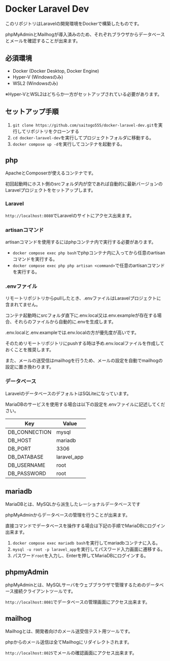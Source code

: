 # Docker Laravel Dev

このリポジトリはLaravelの開発環境をDockerで構築したものです。

phpMyAdminとMailhogが導入済みのため、それぞれブラウザからデータベースとメールを確認することが出来ます。

## 必須環境

- Docker (Docker Desktop, Docker Engine)
- Hyper-V (Windowsのみ)
- WSL2 (Windowsのみ)

※Hyper-VとWSL2はどちらか一方がセットアップされている必要があります。

## セットアップ手順

1. `git clone https://github.com/saitogo555/docker-laravel-dev.git`を実行してリポジトリをクローンする
2. `cd docker-laravel-dev`を実行してプロジェクトフォルダに移動する。
3. `docker compose up -d`を実行してコンテナを起動する。

## php

ApacheとComposerが使えるコンテナです。

初回起動時にホスト側のsrcフォルダ内が空であれば自動的に最新バージョンのLaravelプロジェクトをセットアップします。

### Laravel

`http://localhost:8080`でLaravelのサイトにアクセス出来ます。

### artisanコマンド

artisanコマンドを使用するにはphpコンテナ内で実行する必要があります。

- `docker compose exec php bash`でphpコンテナ内に入ってから任意のartisanコマンドを実行する。
- `docker compose exec php php artisan <command>`で任意のartisanコマンドを実行する。

### .envファイル

リモートリポジトリからpullしたとき、.envファイルはLaravelプロジェクトに含まれてません。

コンテナ起動時にsrcフォルダ直下に.env.local又は.env.exampleが存在する場合、それらのファイルから自動的に.envを生成します。

.env.localと.env.exampleでは.env.localの方が優先度が高いです。

そのためリモートリポジトリにpushする時は予め.env.localファイルを作成しておくことを推奨します。

また、メールの送受信はmailhogを行うため、メールの設定を自動でmailhogの設定に置き換わります。

### データベース

LaravelのデータベースのデフォルトはSQLiteになっています。

MariaDBのサービスを使用する場合は以下の設定を.envファイルに記述してください。

| Key           | Value       |
|---------------|-------------|
| DB_CONNECTION | mysql       |
| DB_HOST       | mariadb     |
| DB_PORT       | 3306        |
| DB_DATABASE   | laravel_app |
| DB_USERNAME   | root        |
| DB_PASSWORD   | root        |

## mariadb

MariaDBとは、MySQLから派生したレーショナルデータベースです

phpMyAdminからデータベースの管理を行うことが出来ます。

直接コマンドでデータベースを操作する場合は下記の手順でMariaDBにログイン出来ます。

1. `docker compose exec mariadb bash`を実行してmariadbコンテナに入る。
2. `mysql -u root -p laravel_app`を実行してパスワード入力画面に遷移する。
3. パスワード`root`を入力し、Enterを押してMariaDBにログインする。

## phpmyAdmin

phpMyAdminとは、MySQLサーバをウェブブラウザで管理するためのデータベース接続クライアントツールです。

`http://localhost:8081`でデータベースの管理画面にアクセス出来ます。

## mailhog

Mailhogとは、開発者向けのメール送受信テスト用ツールです。

phpからのメール送信は全てMailhogにリダイレクトされます。

`http://localhost:8025`でメールの確認画面にアクセス出来ます。
